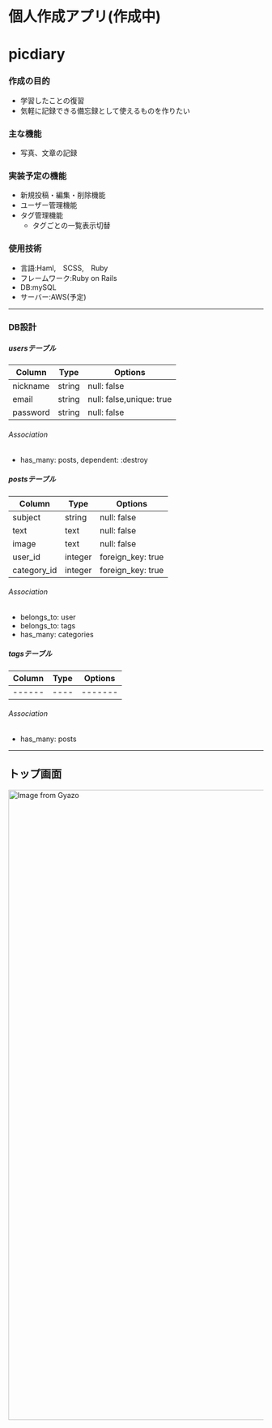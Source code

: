 # 個人作成アプリ(作成中)
# picdiary

### 作成の目的
- 学習したことの復習
- 気軽に記録できる備忘録として使えるものを作りたい

### 主な機能
- 写真、文章の記録

### 実装予定の機能
- 新規投稿・編集・削除機能
- ユーザー管理機能
- タグ管理機能
  - タグごとの一覧表示切替

### 使用技術
- 言語:Haml,　SCSS,　Ruby
- フレームワーク:Ruby on Rails
- DB:mySQL
- サーバー:AWS(予定)
***
### DB設計
##### usersテーブル
|Column|Type|Options|
|------|----|-------|
|nickname|string|null: false|
|email|string|null: false,unique: true|
|password|string|null: false|
###### Association
- has_many: posts, dependent: :destroy

##### postsテーブル
|Column|Type|Options|
|------|----|-------|
|subject|string|null: false|
|text|text|null: false|
|image|text|null: false|
|user_id|integer|foreign_key: true|
|category_id|integer|foreign_key: true|
###### Association
- belongs_to: user
- belongs_to: tags
- has_many: categories

##### tagsテーブル
|Column|Type|Options|
|------|----|-------|
|------|----|-------|
###### Association
- has_many: posts

***

## トップ画面
<a href="https://gyazo.com/18cd45971e6bf92fc413937a749ea160"><img src="https://i.gyazo.com/18cd45971e6bf92fc413937a749ea160.png" alt="Image from Gyazo" width="1242"/></a>
